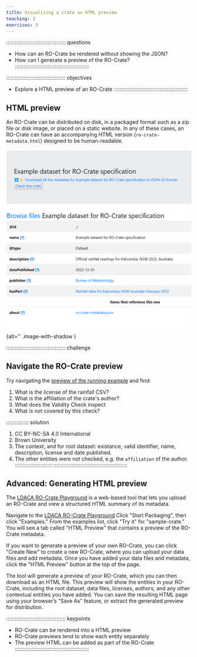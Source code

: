 ```yaml
---
title: Visualizing a crate as HTML preview
teaching: 3
exercises: 3
---
```


:::::::::::::::::::::::::::::::::::::::: questions
- How can an RO-Crate be rendered without showing the JSON?
- How can I generate a preview of the RO-Crate?
::::::::::::::::::::::::::::::::::::::::::::::::::

:::::::::::::::::::::::::::::::::::::::: objectives
- Explore a HTML preview of an RO-Crate
::::::::::::::::::::::::::::::::::::::::::::::::::

## HTML preview

An RO-Crate can be distributed on disk,
in a packaged format such as a zip file or disk image,
or placed on a static website.
In any of these cases,
an RO-Crate can have an accompanying HTML version (`ro-crate-metadata.html`) designed to be human-readable. 

![Example dataset for RO-Crate specification](../fig/ro-crate-preview-example.png){alt='' .image-with-shadow }

:::::::::::::::::::::::::::::::::::::::: challenge
## Navigate the RO-Crate preview

Try navigating the [preview of the running example](../files/rainfall-1.2.1/ro-crate-preview.html) and find:

1. What is the license of the rainfall CSV?
2. What is the affiliation of the crate's author?
3. What does the Validity Check inspect
4. What is not covered by this check?

:::::::::::::::  solution
1. CC BY-NC-SA 4.0 International
2. Brown University
3. The context, and for root dataset: existance, valid identifier, name, description, license and date published.  
4. The other entities were not checked, e.g. the `affiliation` of the author.
:::::::::::::::::::::::::
::::::::::::::::::::::::::::::::::::::::::::::::::


## Advanced: Generating HTML preview

The [LDACA RO-Crate Playground](https://ro-crate.ldaca.edu.au/) is a web-based tool that lets you upload an RO-Crate and view a structured HTML summary of its metadata.

Navigate to the [LDACA RO-Crate Playground](https://ro-crate.ldaca.edu.au/) Click "Start Packaging", then click "Examples." From the examples list, click "Try it" for "sample-crate."
You will see a tab called "HTML Preview" that contains a preview of the RO-Crate metadata.

If you want to generate a preview of your own RO-Crate, you can click "Create New" to create a new RO-Crate, where you can upload your data files and add metadata. Once you have added your data files and metadata, click the "HTML Preview" button at the top of the page.

The tool will generate a preview of your RO-Crate, which you can then download as an HTML file. This preview will show the entities in your RO-Crate, including the root dataset, data files, licenses, authors, and any other contextual entities you have added. You can save the resulting HTML page using your browser’s “Save As” feature, or extract the generated preview for distribution.



:::::::::::::::::::::::::::::::::::::::: keypoints
- RO-Crate can be rendered into a HTML preview
- RO-Crate previews tend to show each entity separately
- The preview HTML can be added as part of the RO-Crate
::::::::::::::::::::::::::::::::::::::::::::::::::